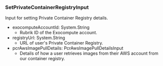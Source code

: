 ### SetPrivateContainerRegistryInput
Input for setting Private Container Registry details.

- exocomputeAccountId: System.String
  - Rubrik ID of the Exocompute account.
- registryUrl: System.String
  - URL of user's Private Container Registry.
- pcrAwsImagePullDetails: PcrAwsImagePullDetailsInput
  - Details of how a user retrieves images from their AWS account from our container registry.
